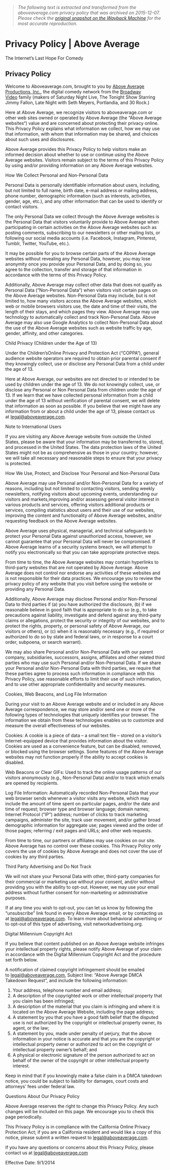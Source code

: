 > *The following text is extracted and transformed from the aboveaverage.com privacy policy that was archived on 2015-12-07. Please check the [original snapshot on the Wayback Machine](https://web.archive.org/web/20151207135948id_/http%3A//aboveaverage.com/privacy-policy) for the most accurate reproduction.*

# Privacy Policy | Above Average

[](http://aboveaverage.com/)

The Internet’s Last Hope For Comedy

## Privacy Policy

Welcome to Aboveaverage.com, brought to you by [Above Average Productions, Inc.](http://www.aboveaverage.com/), the digital comedy network from the [Broadway Video](http://www.broadwayvideo.com/) family (makers of Saturday Night Live, The Tonight Show Starring Jimmy Fallon, Late Night with Seth Meyers, Portlandia, and 30 Rock.)

Here at Above Average, we recognize visitors to aboveaverage.com or other web sites owned or operated by Above Average (the “Above Average websites“) value and are concerned about protecting their privacy online. This Privacy Policy explains what information we collect, how we may use that information, with whom that information may be shared, and choices about such uses and disclosures.

Above Average provides this Privacy Policy to help visitors make an informed decision about whether to use or continue using the Above Average websites. Visitors remain subject to the terms of this Privacy Policy by using and/or providing information on any Above Average websites.

How We Collect Personal and Non-Personal Data

Personal Data is personally identifiable information about users, including, but not limited to full name, birth date, e-mail address or mailing address, phone number, demographic information (such as interests, activities, gender, age, etc.), and any other information that can be used to identify or contact visitors.

The only Personal Data we collect through the Above Average websites is the Personal Data that visitors voluntarily provide to Above Average when participating in certain activities on the Above Average websites such as posting comments, subscribing to our newsletters or other mailing lists, or following our social media accounts (i.e. Facebook, Instagram, Pinterest, Tumblr, Twitter, YouTube, etc.).

It may be possible for you to browse certain parts of the Above Average websites without revealing any Personal Data, however, you may lose anonymity once you provide your Personal Data, and by doing so, you agree to the collection, transfer and storage of that information in accordance with the terms of this Privacy Policy.

Additionally, Above Average may collect other data that does not qualify as Personal Data (“Non-Personal Data“) when visitors visit certain pages on the Above Average websites. Non-Personal Data may include, but is not limited to, how many visitors access the Above Average websites, which web or mobile browsers visitors use, the date and time of their visits, the length of their stays, and which pages they view. Above Average may use technology to automatically collect and track Non-Personal Data. Above Average may also use Google Analytics to collect Non-Personal Data about the use of the Above Average websites such as website traffic by age, gender, affinity, and other categories.

Child Privacy (Children under the Age of 13)

Under the Children’sOnline Privacy and Protection Act (“COPPA“), general audience website operators are required to obtain prior parental consent if they knowingly collect, use or disclose any Personal Data from a child under the age of 13.

Here at Above Average, our websites are not directed to or intended to be used by children under the age of 13. We do not knowingly collect, use, or disclose any Personal or Non Personal Data from children under the age of 13. If we learn that we have collected personal information from a child under the age of 13 without verification of parental consent, we will delete that information as soon as possible. If you believe that we might have any information from or about a child under the age of 13, please contact us at [legal@aboveaverage.com](mailto:legal@aboveaverage.com).

Note to International Users

If you are visiting any Above Average website from outside the United States, please be aware that your information may be transferred to, stored, and processed in the United States. The data protection laws of the United States might not be as comprehensive as those in your country; however, we will take all necessary and reasonable steps to ensure that your privacy is protected.

How We Use, Protect, and Disclose Your Personal and Non-Personal Data

Above Average may use Personal and/or Non-Personal Data for a variety of reasons, including but not limited to contacting visitors, sending weekly newsletters, notifying visitors about upcoming events, understanding our visitors and markets,improving and/or assessing general visitor interest in various products and services, offering visitors additional products or services, compiling statistics about users and their use of our websites, improving the content and functionality of Above Average websites, and/or requesting feedback on the Above Average websites.

Above Average uses physical, managerial, and technical safeguards to protect your Personal Data against unauthorized access, however, we cannot guarantee that your Personal Data will never be compromised. If Above Average learns of a security systems breach, we will attempt to notify you electronically so that you can take appropriate protective steps.

From time to time, the Above Average websites may contain hyperlinks to third-party websites that are not operated by Above Average. Above Average does not control nor endorse any activities of these websites and is not responsible for their data practices. We encourage you to review the privacy policy of any website that you visit before using the website or providing any Personal Data.

Additionally, Above Average may disclose Personal and/or Non-Personal Data to third parties if (a) you have authorized the disclosure, (b) if we reasonable believe in good faith that is appropriate to do so (e.g., to take precautions against liability, investigate and defend against any third-party claims or allegations, protect the security or integrity of our websites, and to protect the rights, property, or personal safety of Above Average, our visitors or others), or (c) when it is reasonably necessary (e.g., if required or authorized to do so by state and federal laws, or in response to a court order, subpoena, or search warrant).

We may also share Personal and/or Non-Personal Data with our parent company, subsidiaries, successors, assigns, affiliates and other related third parties who may use such Personal and/or Non-Personal Data. If we share your Personal and/or Non-Personal Data with third parties, we require that these parties agree to process such information in compliance with this Privacy Policy, use reasonable efforts to limit their use of such information, and to use other appropriate confidentiality and security measures.

Cookies, Web Beacons, and Log File Information

During your visit to an Above Average website and or included in any Above Average correspondence, we may store and/or send one or more of the following types of technologies that uniquely identifies your browser. The information we obtain from these technologies enables us to customize and measure the overall effectiveness of our websites.

Cookies: A cookie is a piece of data – a small text file – stored on a visitor’s Internet-equipped device that provides information about the visitor. Cookies are used as a convenience feature, but can be disabled, removed, or blocked using the browser settings. Some features of the Above Average websites may not function properly if the ability to accept cookies is disabled.

Web Beacons or Clear GIFs: Used to track the online usage patterns of our visitors anonymously (e.g., Non-Personal Data) and/or to track which emails are opened by recipients.

Log File Information: Automatically recorded Non-Personal Data that your web browser sends whenever a visitor visits any website, which may include the amount of time spent on particular pages, and/or the date and time of request; browser type and browser language; domain names; Internet Protocol (“IP”) address; number of clicks to track marketing campaigns, administer the site, track user movement, and/or gather broad demographic information for aggregate use; pages viewed and the order of those pages; referring / exit pages and URLs; and other web requests.

From time to time, our partners or affiliates may use cookies on our site. Above Average has no control over these cookies. This Privacy Policy only covers the use of cookies by Above Average and does not cover the use of cookies by any third parties.

Third Party Advertising and Do Not Track

We will not share your Personal Data with other, third-party companies for their commercial or marketing use without your consent, and/or without providing you with the ability to opt-out. However, we may use your email address without further consent for non-marketing or administrative purposes.

If at any time you wish to opt-out, you can let us know by following the “unsubscribe” link found in every Above Average email, or by contacting us at [legal@aboveaverage.com](mailto:legal@aboveaverage.com). To learn more about behavioral advertising or to opt-out of this type of advertising, visit networkadvertising.org.

Digital Millennium Copyright Act

If you believe that content published on an Above Average website infringes your intellectual property rights, please notify Above Average of your claim in accordance with the Digital Millennium Copyright Act and the procedure set forth below.

A notification of claimed copyright infringement should be emailed to [legal@aboveaverage.com](mailto:legal@aboveaverage.com), Subject line: “Above Average DMCA Takedown Request”, and include the following information:

  1. Your address, telephone number and email address;
  2. A description of the copyrighted work or other intellectual property that you claim has been infringed;
  3. A description of the material that you claim is infringing and where it is located on the Above Average Website, including the page address;
  4. A statement by you that you have a good faith belief that the disputed use is not authorized by the copyright or intellectual property owner, its agent, or the law;
  5. A statement by you, made under penalty of perjury, that the above information in your notice is accurate and that you are the copyright or intellectual property owner or authorized to act on the copyright or intellectual property owner’s behalf; and
  6. A physical or electronic signature of the person authorized to act on behalf of the owner of the copyright or other intellectual property interest.



Keep in mind that if you knowingly make a false claim in a DMCA takedown notice, you could be subject to liability for damages, court costs and attorneys’ fees under federal law.

Questions About Our Privacy Policy

Above Average reserves the right to change this Privacy Policy. Any such changes will be included on this page. We encourage you to check this page periodically.

This Privacy Policy is in compliance with the California Online Privacy Protection Act; if you are a California resident and would like a copy of this notice, please submit a written request to [legal@aboveaverage.com](mailto:legal@aboveaverage.com).

If you have any questions or concerns about this Privacy Policy, please contact us at [legal@aboveaverage.com](mailto:legal@aboveaverage.com)

Effective Date: 9/1/2014
